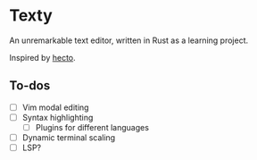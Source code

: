 # Texty

An unremarkable text editor, written in Rust as a learning project.

Inspired by [hecto]().

## To-dos

- [ ] Vim modal editing
- [ ] Syntax highlighting 
  - [ ] Plugins for different languages
- [ ] Dynamic terminal scaling
- [ ] LSP?